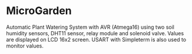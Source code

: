 # MicroGarden
Automatic Plant Watering System with AVR (Atmega16) using two soil humidity sensors, DHT11 sensor, relay module and solenoid valve. Values are displayed on LCD 16x2 screen. USART with Simpleterm is also used to monitor values.
